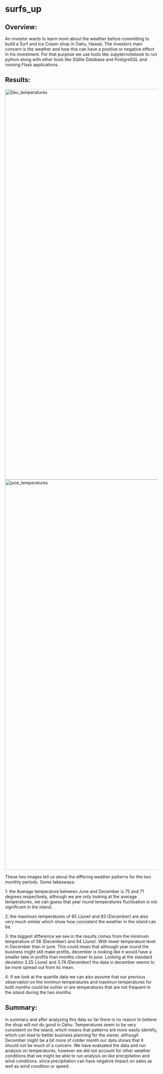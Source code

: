 # surfs_up

## Overview:
An investor wants to learn more about the weather before committing to build a Surf and Ice Cream shop in Oahu, Hawaii. The investors main concern is the weather and how this can have a positive or negative effect in his investment. For that purpose we use tools like Jupyternotebook to run python along with other tools like SQlite Database and PostgreSQL and running Flask applications.

## Results:
<img width="1280" alt="Dec_temperatures" src="https://user-images.githubusercontent.com/90356052/142789900-6cb49180-d2d6-4e8f-a265-f139a9d1da7a.png">

<img width="1280" alt="june_temperatures" src="https://user-images.githubusercontent.com/90356052/142789905-b82a6b00-ac86-432f-8c9e-d7781a4f5bbb.png">

These two images tell us about the differing weather patterns for the two monthly periods. Some takeaways:

1: the Average temperature between June and December is 75 and 71 degrees respectively, although we are only looking at the average temperatures, we can guess that year round temperatures fluctioation is not significant in the island. 

2: the maximum temperatures of 85 (June) and 83 (December) are also very much similar which show how concistent the weather in the island can be.

3: the biggest difference we see in the results comes from the minimum temperature of 56 (December) and 64 (June). With lower temperature level in December than in june. This could mean that although year round the business might still make profits, december is looking like it would have a smaller take in profits than months closer to june. Looking at the standard deviation 3.25 (June) and 3.74 (December) the data in december seems to be more spread out from its mean.

4: if we look at the quartile data we can also assume that our previous observation on the minimun temperatures and maximun temperatures for both months could be outlier or are temperatures that are not frequent in the island during the two months.

## Summary:

in summary and after analyzing this data so far there is no reason to believe the shop will not do good in Oahu. Temperatures seem to be very consistent on the island, which means that patterns are more easily identify, which can lead to better business planning for the owner. although December might be a bit more of colder month our data shows that it should not be much of a concern. We have evaluated the data and run analysis on temperatures, however we did not account for other weather conditions that we might be able to run analysis on like precipitation and wind conditions. since precipitation can have negative impact on sales as well as wind condition or speed.
